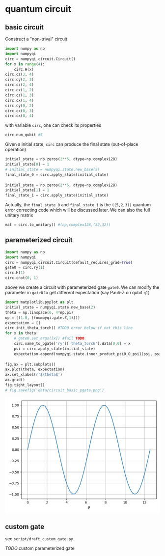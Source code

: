 # quantum circuit

## basic circuit

Construct a "non-trival" circuit

```Python
import numpy as np
import numpyqi
circ = numpyqi.circuit.Circuit()
for x in range(4):
    circ.H(x)
circ.cz(3, 4)
circ.cy(2, 3)
circ.cz(2, 4)
circ.cx(1, 2)
circ.cz(1, 3)
circ.cx(1, 4)
circ.cy(0, 2)
circ.cx(0, 3)
circ.cx(0, 4)
```

with variable `circ`, one can check its properties

```Python
circ.num_qubit #5
```

Given a initial state, `circ` can produce the final state (out-of-place operation)

```Python
initial_state = np.zeros(2**5, dtype=np.complex128)
initial_state[0] = 1
# initial_state = numpyqi.state.new_base(5)
final_state_0 = circ.apply_state(initial_state)

initial_state = np.zeros(2**5, dtype=np.complex128)
initial_state[1] = 1
final_state_1 = circ.apply_state(initial_state)
```

Actually, the `final_state_0` and `final_state_1` is the `((5,2,3))` quantum error correcting code which will be discussed later. We can also the full unitary matrix

```Python
mat = circ.to_unitary() #(np,complex128,(32,32))
```

## parameterized circuit

```Python
import numpy as np
import numpyqi
circ = numpyqi.circuit.Circuit(default_requires_grad=True)
gate0 = circ.ry(1)
circ.H(1)
circ.cnot(0, 1)
```

above we create a circuit with parameterized gate `gate0`. We can modify the parameter in `gate0` to get different expectation (say Pauli-Z on qubit `q1`)

```Python
import matplotlib.pyplot as plt
initial_state = numpyqi.state.new_base(2)
theta = np.linspace(0, 4*np.pi)
op = [(1.0, [(numpyqi.gate.Z,1)])]
expectation = []
circ.init_theta_torch() #TODO error below if not this line
for x in theta:
    # gate0.set_args([x]) #fail TODO
    circ.name_to_pgate['ry']['theta_torch'].data[0,0] = x
    psi = circ.apply_state(initial_state)
    expectation.append(numpyqi.state.inner_product_psi0_O_psi1(psi, psi, op).real)

fig,ax = plt.subplots()
ax.plot(theta, expectation)
ax.set_xlabel(r'$\theta$')
ax.grid()
fig.tight_layout()
# fig.savefig('data/circuit_basic_pgate.png')
```

![circuit-basic-pgate](data/circuit_basic_pgate.png)

## custom gate

see `script/draft_custom_gate.py`

*TODO* custom parameterized gate
